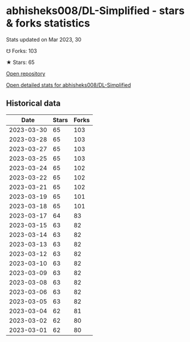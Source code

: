 # abhisheks008/DL-Simplified - stars & forks statistics

Stats updated on Mar 2023, 30

☋ Forks: 103

★ Stars: 65

[Open repository](https://github.com/abhisheks008/DL-Simplified)

[Open detailed stats for abhisheks008/DL-Simplified](https://reviewgithub.com/rep/abhisheks008/DL-Simplified)

## Historical data
| Date | Stars | Forks |
|------|-------|-------|
| 2023-03-30 | 65 | 103 | 
| 2023-03-28 | 65 | 103 | 
| 2023-03-27 | 65 | 103 | 
| 2023-03-25 | 65 | 103 | 
| 2023-03-24 | 65 | 102 | 
| 2023-03-22 | 65 | 102 | 
| 2023-03-21 | 65 | 102 | 
| 2023-03-19 | 65 | 101 | 
| 2023-03-18 | 65 | 101 | 
| 2023-03-17 | 64 | 83 | 
| 2023-03-15 | 63 | 82 | 
| 2023-03-14 | 63 | 82 | 
| 2023-03-13 | 63 | 82 | 
| 2023-03-12 | 63 | 82 | 
| 2023-03-10 | 63 | 82 | 
| 2023-03-09 | 63 | 82 | 
| 2023-03-08 | 63 | 82 | 
| 2023-03-06 | 63 | 82 | 
| 2023-03-05 | 63 | 82 | 
| 2023-03-04 | 62 | 81 | 
| 2023-03-02 | 62 | 80 | 
| 2023-03-01 | 62 | 80 | 

